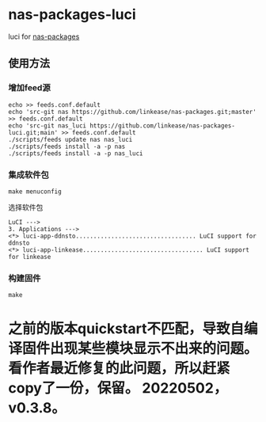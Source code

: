 # nas-packages-luci
luci for [nas-packages](https://github.com/linkease/nas-packages)

## 使用方法

### 增加feed源

```shell
echo >> feeds.conf.default
echo 'src-git nas https://github.com/linkease/nas-packages.git;master' >> feeds.conf.default
echo 'src-git nas_luci https://github.com/linkease/nas-packages-luci.git;main' >> feeds.conf.default
./scripts/feeds update nas nas_luci
./scripts/feeds install -a -p nas
./scripts/feeds install -a -p nas_luci
```

### 集成软件包

```shell
make menuconfig
```

选择软件包
```plain
LuCI --->
3. Applications --->
<*> luci-app-ddnsto.................................. LuCI support for ddnsto
<*> luci-app-linkease.................................. LuCI support for linkease
```

### 构建固件
```shell
make
```






# 之前的版本quickstart不匹配，导致自编译固件出现某些模块显示不出来的问题。看作者最近修复的此问题，所以赶紧copy了一份，保留。 20220502，v0.3.8。
